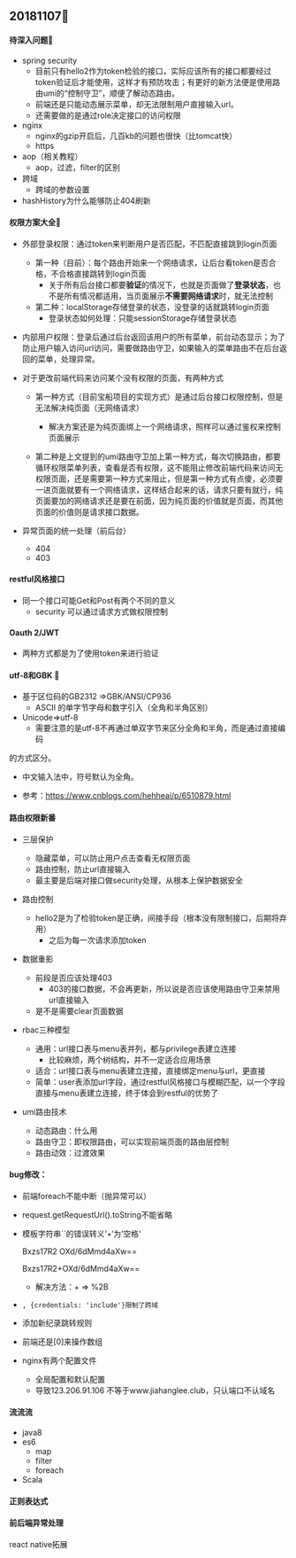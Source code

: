 ## 20181107:love_hotel:

#### 待深入问题:rocket:

* spring security
  * 目前只有hello2作为token检验的接口，实际应该所有的接口都要经过token验证后才能使用，这样才有预防攻击；有更好的新方法便是使用路由umi的“控制守卫”，顺便了解动态路由。
  * 前端还是只能动态展示菜单，却无法限制用户直接输入url。
  * 还需要做的是通过role决定接口的访问权限
* nginx
  * nginx的gzip开启后，几百kb的问题也很快（比tomcat快）
  * https
* aop（相关教程）
  * aop，过滤，filter的区别
* 跨域
  * 跨域的参数设置
* hashHistory为什么能够防止404刷新

#### 权限方案大全:rocket:

* 外部登录权限：通过token来判断用户是否匹配，不匹配直接跳到login页面
  * 第一种（目前）：每个路由开始来一个网络请求，让后台看token是否合格，不合格直接跳转到login页面
    * 关于所有后台接口都要**验证**的情况下，也就是页面做了**登录状态**，也不是所有情况都适用，当页面展示**不需要网络请求**时，就无法控制
  * 第二种：localStorage存储登录的状态，没登录的话就跳转login页面
    * 登录状态如何处理：只能sessionStorage存储登录状态
* 内部用户权限：登录后通过后台返回该用户的所有菜单，前台动态显示；为了防止用户输入访问url访问，需要做路由守卫，如果输入的菜单路由不在后台返回的菜单，处理异常。
* 对于更改前端代码来访问某个没有权限的页面，有两种方式

  * 第一种方式（目前宝船项目的实现方式）是通过后台接口权限控制，但是无法解决纯页面（无网络请求）
    * 解决方案还是为纯页面绑上一个网络请求，照样可以通过鉴权来控制页面展示

  * 第二种是上文提到的umi路由守卫加上第一种方式，每次切换路由，都要循环权限菜单列表，查看是否有权限，这不能阻止修改前端代码来访问无权限页面，还是需要第一种方式来阻止，但是第一种方式有点傻，必须要一进页面就要有一个网络请求，这样结合起来的话，请求只要有就行，纯页面要加的网络请求还是要在前面，因为纯页面的价值就是页面，而其他页面的价值则是请求接口数据。
* 异常页面的统一处理（前后台）
  * 404
  * 403

#### restful风格接口

* 同一个接口可能Get和Post有两个不同的意义
  * security 可以通过请求方式做权限控制

#### Oauth 2/JWT 

* 两种方式都是为了使用token来进行验证

#### utf-8和GBK :rose:

* 基于区位码的GB2312 =>GBK/ANSI/CP936
  * ASCII 的单字节字母和数字引入（全角和半角区别）
* Unicode=>utf-8
  * 需要注意的是utf-8不再通过单双字节来区分全角和半角，而是通过直接编码

的方式区分。

* 中文输入法中，符号默认为全角。

* 参考：https://www.cnblogs.com/hehheai/p/6510879.html

#### 路由权限新番

* 三层保护
  * 隐藏菜单，可以防止用户点击查看无权限页面
  * 路由控制，防止url直接输入
  * 最主要是后端对接口做security处理，从根本上保护数据安全
* 路由控制
  * hello2是为了检验token是正确，间接手段（根本没有限制接口，后期将弃用）
    * 之后为每一次请求添加token
* 数据重影

  * 前段是否应该处理403
    * 403的接口数据，不会再更新，所以说是否应该使用路由守卫来禁用url直接输入
  * 是不是需要clear页面数据
* rbac三种模型

  * 通用：url接口表与menu表并列，都与privilege表建立连接
    * 比较麻烦，两个树结构，并不一定适合应用场景
  * 适合：url接口表与menu表建立连接，直接绑定menu与url，更直接
  * 简单：user表添加url字段，通过restful风格接口与模糊匹配，以一个字段直接与menu表建立连接，终于体会到restful的优势了
* umi路由技术
  * 动态路由：什么用
  * 路由守卫：即权限路由，可以实现前端页面的路由层控制
  * 路由动效：过渡效果

#### bug修改：

* 前端foreach不能中断（抛异常可以）

* request.getRequestUrl().toString不能省略

* 模板字符串``的错误转义‘+‘为’空格‘

  Bxzs17R2 OXd/6dMmd4aXw== 

  Bxzs17R2+OXd/6dMmd4aXw== 

  * 解决方法：\+ => %2B

* ```
  , {credentials: 'include'}限制了跨域
  ```

* 添加新纪录跳转规则

* 前端还是[0]来操作数组

* nginx有两个配置文件

  *  全局配置和默认配置
    * 导致123.206.91.106 不等于www.jiahanglee.club，只认端口不认域名

#### 流流流

* java8
* es6
  * map
  * filter
  * foreach
* Scala

#### 正则表达式

#### 前后端异常处理















react native拓展

